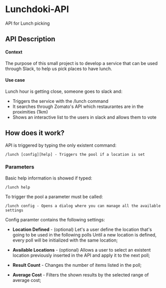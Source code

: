 # Lunchdoki-API 
API for Lunch picking

## API Description
#### Context
The purpose of this small project is to develop a service that can be used through Slack, to help us pick places to have lunch.

#### Use case
Lunch hour is getting close, someone goes to slack and:

- Triggers the service with the /lunch command
- It searches through Zomato's API which restaurantes are in the proximities (1km)
- Shows an interactive list to the users in slack and allows them to vote 
 
## How does it work?

API is triggered by typing the only existent command:

`/lunch [config][help] - Triggers the pool if a location is set`

### Parameters

Basic help information is showed if typed:

`/lunch help`

To trigger the pool a parameter must be called:

`/lunch config - Opens a dialog where you can manage all the available settings`

Config paramter contains the following settings:

- **Location Defined** - (optional) Let's a user define the location that's going to be used in the following polls
Until a new location is defined, every poll will be initialized with the same location;

- **Available Locations** - (optional) Allows a user to select an existent location previously inserted in the API and apply 
it to the next poll;

- **Result Count** - Changes the number of items listed in the poll;

- **Average Cost** - Filters the shown results by the selected range of average cost;